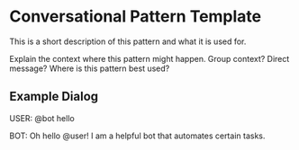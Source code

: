 # Conversational Pattern Template

This is a short description of this pattern and what it is used for.

Explain the context where this pattern might happen. Group context? Direct message? Where is this pattern best used?

## Example Dialog

USER: @bot hello

BOT: Oh hello @user! I am a helpful bot that automates certain tasks.
